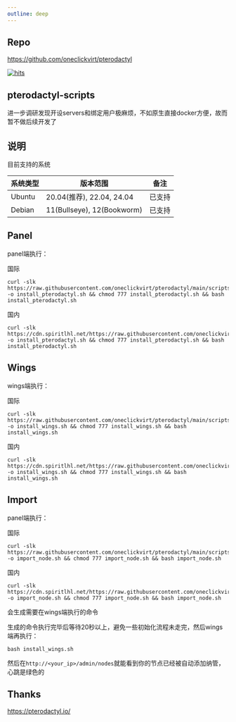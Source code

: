 ```yaml
---
outline: deep
---
```


## Repo

https://github.com/oneclickvirt/pterodactyl

[![hits](https://hits.spiritlhl.net/pterodactyl.svg?action=hit&title=hits&title_bg=%23555555&count_bg=%233aebee&edge_flat=false)](https://hits.spiritlhl.net)

## pterodactyl-scripts

进一步调研发现开设servers和绑定用户极麻烦，不如原生直接docker方便，故而暂不做后续开发了

## 说明

目前支持的系统

| 系统类型    | 版本范围                    | 备注         |
|-------------|----------------------------|--------------|
| Ubuntu      | 20.04(推荐), 22.04, 24.04  | 已支持       |
| Debian      | 11(Bullseye), 12(Bookworm) | 已支持       |

## Panel

panel端执行：

国际

```shell
curl -slk https://raw.githubusercontent.com/oneclickvirt/pterodactyl/main/scripts/install_pterodactyl.sh -o install_pterodactyl.sh && chmod 777 install_pterodactyl.sh && bash install_pterodactyl.sh
```

国内

```shell
curl -slk https://cdn.spiritlhl.net/https://raw.githubusercontent.com/oneclickvirt/pterodactyl/main/scripts/install_pterodactyl.sh -o install_pterodactyl.sh && chmod 777 install_pterodactyl.sh && bash install_pterodactyl.sh
```

## Wings

wings端执行：

国际

```shell
curl -slk https://raw.githubusercontent.com/oneclickvirt/pterodactyl/main/scripts/install_wings.sh -o install_wings.sh && chmod 777 install_wings.sh && bash install_wings.sh
```

国内

```shell
curl -slk https://cdn.spiritlhl.net/https://raw.githubusercontent.com/oneclickvirt/pterodactyl/main/scripts/install_wings.sh -o install_wings.sh && chmod 777 install_wings.sh && bash install_wings.sh
```

## Import

panel端执行：

国际

```shell
curl -slk https://raw.githubusercontent.com/oneclickvirt/pterodactyl/main/scripts/import_node.sh -o import_node.sh && chmod 777 import_node.sh && bash import_node.sh
```

国内

```shell
curl -slk https://cdn.spiritlhl.net/https://raw.githubusercontent.com/oneclickvirt/pterodactyl/main/scripts/import_node.sh -o import_node.sh && chmod 777 import_node.sh && bash import_node.sh
```

会生成需要在wings端执行的命令

生成的命令执行完毕后等待20秒以上，避免一些初始化流程未走完，然后wings端再执行：

```shell
bash install_wings.sh
```

然后在```http://<your_ip>/admin/nodes```就能看到你的节点已经被自动添加纳管，心跳是绿色的

## Thanks

https://pterodactyl.io/
